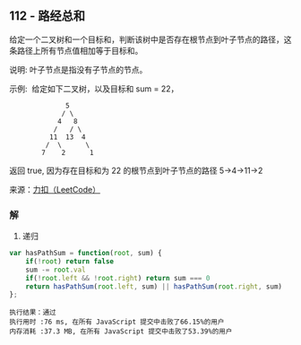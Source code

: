 ## 112 - 路经总和
给定一个二叉树和一个目标和，判断该树中是否存在根节点到叶子节点的路径，这条路径上所有节点值相加等于目标和。

说明: 叶子节点是指没有子节点的节点。

示例: 
给定如下二叉树，以及目标和 sum = 22，
```
              5
             / \
            4   8
           /   / \
          11  13  4
         /  \      \
        7    2      1
```
返回 true, 因为存在目标和为 22 的根节点到叶子节点的路径 5->4->11->2

来源：[力扣（LeetCode）](https://leetcode-cn.com/problems/path-sum)

### 解
1. 递归  
```js
var hasPathSum = function(root, sum) {
    if(!root) return false
    sum -= root.val
    if(!root.left && !root.right) return sum === 0
    return hasPathSum(root.left, sum) || hasPathSum(root.right, sum)
};
```
```
执行结果：通过
执行用时 :76 ms, 在所有 JavaScript 提交中击败了66.15%的用户
内存消耗 :37.3 MB, 在所有 JavaScript 提交中击败了53.39%的用户
```
